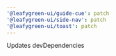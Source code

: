 ```yaml
---
'@leafygreen-ui/guide-cue': patch
'@leafygreen-ui/side-nav': patch
'@leafygreen-ui/toast': patch
---
```


Updates devDependencies
